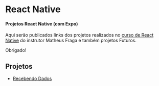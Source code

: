 # React Native
<h4>Projetos React Native (com Expo)</h4>
<p>Aqui serão publicados links dos projetos realizados no <a target="_blank" href="https://www.udemy.com/course/crusoreactnative/">curso de React Native</a> do instrutor Matheus Fraga e também projetos Futuros.</p>
<p>Obrigado!</p>

## Projetos

<ul>
  <li><a target="_blank" href="https://github.com/rfnunes01/recebendo-dados">Recebendo Dados</a></li>
</ul>
